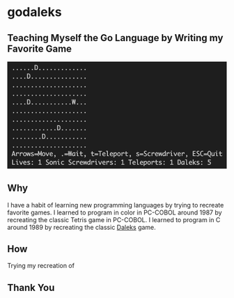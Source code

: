 # godaleks
## Teaching Myself the Go Language by Writing my Favorite Game
![Game Board](https://github.com/DennisFaucher/godaleks/blob/main/images/daleks_board.png)
## Why
I have a habit of learning new programming languages by trying to recreate favorite games. I learned to program in color in PC-COBOL around 1987 by recreating the classic Tetris game in PC-COBOL. I learned to program in C around 1989 by recreating the classic [Daleks](https://macintoshgarden.org/games/daleks-forever) game. 

## How
Trying my recreation of 

## Thank You
